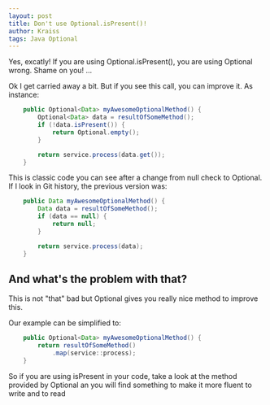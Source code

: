 ```yaml
---
layout: post
title: Don't use Optional.isPresent()!
author: Kraiss
tags: Java Optional
---
```


Yes, excatly! If you are using Optional.isPresent(), you are using Optional wrong. Shame on you! ...

Ok I get carried away a bit. But if you see this call, you can improve it. As instance:

```java
    public Optional<Data> myAwesomeOptionalMethod() {
        Optional<Data> data = resultOfSomeMethod();
        if (!data.isPresent()) {
            return Optional.empty();
        }

        return service.process(data.get());
    }
```

This is classic code you can see after a change from null check to Optional. 
If I look in Git history, the previous version was:

```java
    public Data myAwesomeOptionalMethod() {
        Data data = resultOfSomeMethod();
        if (data == null) {
            return null;
        }

        return service.process(data);
    }
```

## And what's the problem with that?

This is not "that" bad but Optional gives you really nice method to improve this.

Our example can be simplified to:

```java
    public Optional<Data> myAwesomeOptionalMethod() {
        return resultOfSomeMethod()
            .map(service::process);
    }
```

So if you are using isPresent in your code, take a look at the method provided by Optional an you will find something to make it more fluent to write and to read
